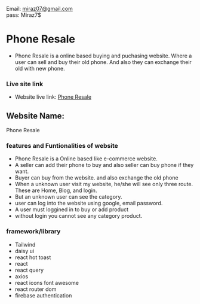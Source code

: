 Email: miraz07@gmail.com <br/>
pass: Miraz7$

# Phone Resale

- Phone Resale is a online based buying and puchasing website. Where a user can sell and buy their old phone. And also they can exchange their old with new phone.

### Live site link

- Website live link: [Phone Resale](https://phone-resale-4aa80.web.app/)

## Website Name:

Phone Resale

### features and Funtionalities of website

- Phone Resale is a Online based like e-commerce website.<br/>
- A seller can add their phone to buy and also seller can buy phone if they want. <br/>
- Buyer can buy from the website. and also exchange the old phone<br/>
- When a unknown user visit my website, he/she will see only three route. These are Home, Blog, and login. <br/>
- But an unknown user can see the category. <br/>
- user can log into the website using google, email password. <br/>
- A user must loggined in to buy or add product <br/>
- without login you cannot see any category product.<br/>

### framework/library

- Tailwind
- daisy ui
- react hot toast
- react
- react query
- axios
- react icons font awesome
- react router dom
- firebase authentication
